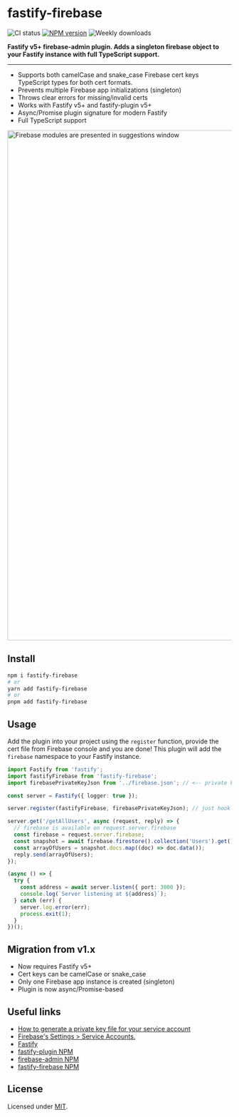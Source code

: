 # fastify-firebase
<img src="https://github.com/dannyblv/fastify-firebase/actions/workflows/node.js.yml/badge.svg" alt="CI status" /> <a href="https://www.npmjs.com/package/fastify-firebase" title="View this project on NPM"><img src="https://img.shields.io/npm/v/fastify-firebase" alt="NPM version" /></a> <img src="https://img.shields.io/npm/dw/fastify-firebase" alt="Weekly downloads" />

**Fastify v5+ firebase-admin plugin. Adds a singleton firebase object to your Fastify instance with full TypeScript support.**

---

- Supports both camelCase and snake_case Firebase cert keys  TypeScript types for both cert formats.
- Prevents multiple Firebase app initializations (singleton)
- Throws clear errors for missing/invalid certs
- Works with Fastify v5+ and fastify-plugin v5+
- Async/Promise plugin signature for modern Fastify
- Full TypeScript support

<img width="1144" alt="Firebase modules are presented in suggestions window" src="https://user-images.githubusercontent.com/6795014/192258871-36a637dc-5f82-431d-9c75-bc5a5fe57950.png">

## Install
```sh
npm i fastify-firebase
# or
yarn add fastify-firebase
# or
pnpm add fastify-firebase
```

## Usage
Add the plugin into your project using the `register` function, provide the cert file from Firebase console and you are done!
This plugin will add the `firebase` namespace to your Fastify instance.

```ts
import Fastify from 'fastify';
import fastifyFirebase from 'fastify-firebase';
import firebasePrivateKeyJson from '../firebase.json'; // <-- private key file from Firebase console

const server = Fastify({ logger: true });

server.register(fastifyFirebase, firebasePrivateKeyJson); // just hook the plugin with the cert file

server.get('/getAllUsers', async (request, reply) => {
  // firebase is available on request.server.firebase
  const firebase = request.server.firebase;
  const snapshot = await firebase.firestore().collection('Users').get();
  const arrayOfUsers = snapshot.docs.map((doc) => doc.data());
  reply.send(arrayOfUsers);
});

(async () => {
  try {
    const address = await server.listen({ port: 3000 });
    console.log(`Server listening at ${address}`);
  } catch (err) {
    server.log.error(err);
    process.exit(1);
  }
})();
```

## Migration from v1.x
- Now requires Fastify v5+
- Cert keys can be camelCase or snake_case
- Only one Firebase app instance is created (singleton)
- Plugin is now async/Promise-based

## Useful links
- [How to generate a private key file for your service account](https://firebase.google.com/docs/admin/setup#node.js)
- [Firebase's Settings > Service Accounts.](https://console.firebase.google.com/project/_/settings/serviceaccounts/adminsdk)
- [Fastify](https://www.fastify.io/)
- [fastify-plugin NPM](https://www.npmjs.com/package/fastify-plugin)
- [firebase-admin NPM](https://www.npmjs.com/package/firebase-admin)
- [fastify-firebase NPM](https://www.npmjs.com/package/fastify-firebase)

## License
Licensed under [MIT](./LICENSE).
